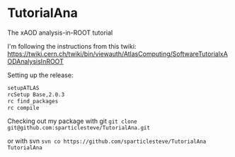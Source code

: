 TutorialAna
===========

The xAOD analysis-in-ROOT tutorial

I'm following the instructions from this twiki:
https://twiki.cern.ch/twiki/bin/viewauth/AtlasComputing/SoftwareTutorialxAODAnalysisInROOT

Setting up the release:

```bash
setupATLAS
rcSetup Base,2.0.3
rc find_packages
rc compile
```

Checking out my package with git
```git clone git@github.com:sparticlesteve/TutorialAna.git```

or with svn
```svn co https://github.com/sparticlesteve/TutorialAna TutorialAna```
